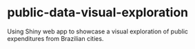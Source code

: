 # public-data-visual-exploration
 Using Shiny web app to showcase a visual exploration of public expenditures from Brazilian cities.
